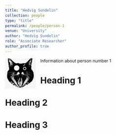 ```yaml
---
title: "Hedvig Sundelin"
collection: people
type: "title"
permalink: /people/person-1
venue: "University"
author: "Hedvig Sundelin"
role: "Associate Researcher"
author_profile: true
---
```

<img align="left" src="/images/cat.png" width="100px" style="padding-right: 15px">

Information about person number 1

Heading 1
======

Heading 2
======

Heading 3
======
